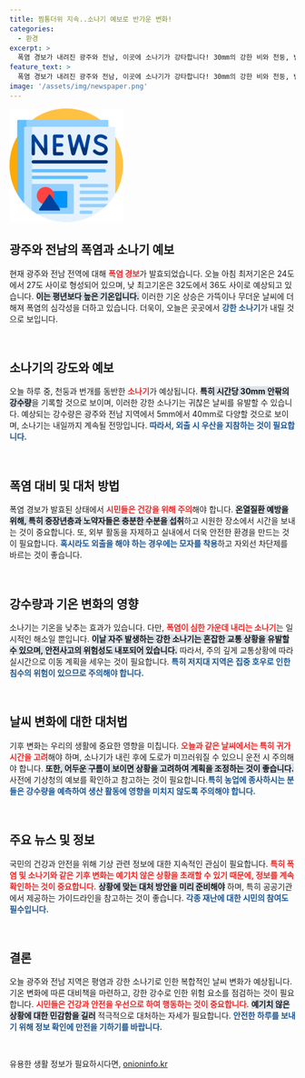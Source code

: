 ```yaml
---
title: 찜통더위 지속..소나기 예보로 반가운 변화!
categories:
  - 환경
excerpt: >
  폭염 경보가 내려진 광주와 전남, 이곳에 소나기가 강타합니다! 30mm의 강한 비와 천둥, 번개가 예상되는 오늘의 날씨, 놓치지 마세요!
feature_text: >
  폭염 경보가 내려진 광주와 전남, 이곳에 소나기가 강타합니다! 30mm의 강한 비와 천둥, 번개가 예상되는 오늘의 날씨, 놓치지 마세요!
image: '/assets/img/newspaper.png'
---
```


<p><img src="/assets/img/newspaper.png" alt="kimp 속보" /></p>

<h2 data-ke-size="size26">광주와 전남의 폭염과 소나기 예보</h2>

<p data-ke-size="size16">현재 광주와 전남 전역에 대해 <b><span style="color: #ee2323;">폭염 경보</span></b>가 발효되었습니다. 오늘 아침 최저기온은 24도에서 27도 사이로 형성되어 있으며, 낮 최고기온은 32도에서 36도 사이로 예상되고 있습니다. <b><span style="background-color: #21538527;">이는 평년보다 높은 기온입니다.</span></b> 이러한 기온 상승은 가뜩이나 무더운 날씨에 더해져 폭염의 심각성을 더하고 있습니다. 더욱이, 오늘은 곳곳에서 <b><span style="color: #1a5490;">강한 소나기</span></b>가 내릴 것으로 보입니다.</p>

<p data-ke-size="size16">&nbsp;</p>

<h2 data-ke-size="size26">소나기의 강도와 예보</h2>

<p data-ke-size="size16">오늘 하루 중, 천둥과 번개를 동반한 <b><span style="color: #ee2323;">소나기</span></b>가 예상됩니다. <b><span style="background-color: #21538527;">특히 시간당 30mm 안팎의 강수량</span></b>을 기록할 것으로 보이며, 이러한 강한 소나기는 귀찮은 날씨를 유발할 수 있습니다. 예상되는 강수량은 광주와 전남 지역에서 5mm에서 40mm로 다양할 것으로 보이며, 소나기는 내일까지 계속될 전망입니다. <b><span style="color: #1a5490;">따라서, 외출 시 우산을 지참하는 것이 필요합니다.</span></b></p>

<p data-ke-size="size16">&nbsp;</p>

<h2 data-ke-size="size26">폭염 대비 및 대처 방법</h2>

<p data-ke-size="size16">폭염 경보가 발효된 상태에서 <b><span style="color: #ee2323;">시민들은 건강을 위해 주의</span></b>해야 합니다. <b><span style="background-color: #21538527;">온열질환 예방을 위해, 특히 중장년층과 노약자들은 충분한 수분을 섭취</span></b>하고 시원한 장소에서 시간을 보내는 것이 중요합니다. 또, 외부 활동을 자제하고 실내에서 더욱 안전한 환경을 만드는 것이 필요합니다. <b><span style="color: #1a5490;">혹시라도 외출을 해야 하는 경우에는 모자를 착용</span></b>하고 자외선 차단제를 바르는 것이 좋습니다.</p>

<p data-ke-size="size16">&nbsp;</p>

<h2 data-ke-size="size26">강수량과 기온 변화의 영향</h2>

<p data-ke-size="size16">소나기는 기온을 낮추는 효과가 있습니다. 다만, <b><span style="color: #ee2323;">폭염이 심한 가운데 내리는 소나기</span></b>는 일시적인 해소일 뿐입니다. <b><span style="background-color: #21538527;">이날 자주 발생하는 강한 소나기는 혼잡한 교통 상황을 유발할 수 있으며, 안전사고의 위험성도 내포되어 있습니다.</span></b> 따라서, 주의 깊게 교통상황에 따라 실시간으로 이동 계획을 세우는 것이 필요합니다. <b><span style="color: #1a5490;">특히 저지대 지역은 집중 호우로 인한 침수의 위험이 있으므로 주의해야 합니다.</span></b></p>

<p data-ke-size="size16">&nbsp;</p>

<h2 data-ke-size="size26">날씨 변화에 대한 대처법</h2>

<p data-ke-size="size16">기후 변화는 우리의 생활에 중요한 영향을 미칩니다. <b><span style="color: #ee2323;">오늘과 같은 날씨에서는 특히 귀가 시간을 고려</span></b>해야 하며, 소나기가 내린 후에 도로가 미끄러워질 수 있으니 운전 시 주의해야 합니다. <b><span style="background-color: #21538527;">또한, 어두운 구름이 보이면 상황을 고려하여 계획을 조정하는 것이 좋습니다.</span></b> 사전에 기상청의 예보를 확인하고 참고하는 것이 필요합니다.<b><span style="color: #1a5490;">특히 농업에 종사하시는 분들은 강수량을 예측하여 생산 활동에 영향을 미치지 않도록 주의해야 합니다.</span></b></p>

<p data-ke-size="size16">&nbsp;</p>

<h2 data-ke-size="size26">주요 뉴스 및 정보</h2>

<p data-ke-size="size16">국민의 건강과 안전을 위해 기상 관련 정보에 대한 지속적인 관심이 필요합니다. <b><span style="color: #ee2323;">특히 폭염 및 소나기와 같은 기후 변화는 예기치 않은 상황을 초래할 수 있기 때문에, 정보를 계속 확인하는 것이 중요합니다.</span></b> <b><span style="background-color: #21538527;">상황에 맞는 대처 방안을 미리 준비해야</span></b> 하며, 특히 공공기관에서 제공하는 가이드라인을 참고하는 것이 좋습니다. <b><span style="color: #1a5490;">각종 재난에 대한 시민의 참여도 필수입니다.</span></b></p>

<p data-ke-size="size16">&nbsp;</p>

<h2 data-ke-size="size26">결론</h2>

<p data-ke-size="size16">오늘 광주와 전남 지역은 평염과 강한 소나기로 인한 복합적인 날씨 변화가 예상됩니다. 기온 변화에 따른 대비책을 마련하고, 강한 강수로 인한 위험 요소를 점검하는 것이 필요합니다. <b><span style="color: #ee2323;">시민들은 건강과 안전을 우선으로 하여 행동하는 것이 중요합니다.</span></b> <b><span style="background-color: #21538527;">예기치 않은 상황에 대한 민감함을 길러</span></b> 적극적으로 대처하는 자세가 필요합니다. <b><span style="color: #1a5490;">안전한 하루를 보내기 위해 정보 확인에 만전을 기하기를 바랍니다.</span></b></p>

<p data-ke-size="size16">&nbsp;</p>
유용한 생활 정보가 필요하시다면, <a href="https://onioninfo.kr" rel="dofollow">onioninfo.kr</a>


